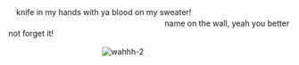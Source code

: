 　knife in my hands with ya blood on my sweater!
       　　　　　　　　　　　　　　　　　　　　name on the wall, yeah you better not forget it!

　　　　　　　　　　　　![wahhh-2](https://github.com/user-attachments/assets/ca2e0098-5480-4599-b8b4-e975e4bdd512)

